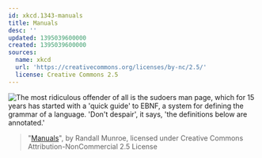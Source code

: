 ```yaml
---
id: xkcd.1343-manuals
title: Manuals
desc: ''
updated: 1395039600000
created: 1395039600000
sources:
  name: xkcd
  url: 'https://creativecommons.org/licenses/by-nc/2.5/'
  license: Creative Commons 2.5
---
```

![The most ridiculous offender of all is the sudoers man page, which for 15 years has started with a 'quick guide' to EBNF, a system for defining the grammar of a language. 'Don't despair', it says, 'the definitions below are annotated.'](https://imgs.xkcd.com/comics/manuals.png)
> "[Manuals](https://xkcd.com/1343/)", by Randall Munroe, licensed under Creative Commons Attribution-NonCommercial 2.5 License
